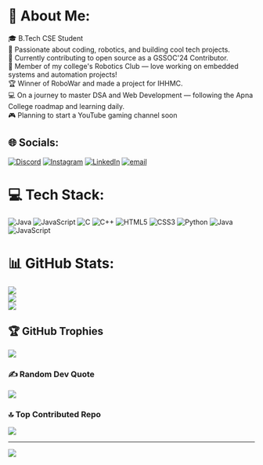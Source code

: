 # 💫 About Me:
🎓 B.Tech CSE Student<br>📍 Passionate about coding, robotics, and building cool tech projects.<br>🌱 Currently contributing to open source as a GSSOC'24 Contributor.<br>🤖 Member of my college's Robotics Club — love working on embedded systems and automation projects!<br>🏆 Winner of RoboWar and made a project for IHHMC.<br>💻 On a journey to master DSA and Web Development — following the Apna College roadmap and learning daily.<br>🎮 Planning to start a YouTube gaming channel soon


## 🌐 Socials:
[![Discord](https://img.shields.io/badge/Discord-%237289DA.svg?logo=discord&logoColor=white)](https://discord.gg/aryan_keshri_) [![Instagram](https://img.shields.io/badge/Instagram-%23E4405F.svg?logo=Instagram&logoColor=white)](https://instagram.com/_._crazy_anyone._._) [![LinkedIn](https://img.shields.io/badge/LinkedIn-%230077B5.svg?logo=linkedin&logoColor=white)](https://linkedin.com/in/www.linkedin.com/in/aryan-keshri-415781344) [![email](https://img.shields.io/badge/Email-D14836?logo=gmail&logoColor=white)](mailto:aryankeshri67@gmail.com) 

# 💻 Tech Stack:
![Java](https://img.shields.io/badge/java-%23ED8B00.svg?style=for-the-badge&logo=openjdk&logoColor=white) ![JavaScript](https://img.shields.io/badge/javascript-%23323330.svg?style=for-the-badge&logo=javascript&logoColor=%23F7DF1E) ![C](https://img.shields.io/badge/c-%2300599C.svg?style=for-the-badge&logo=c&logoColor=white) ![C++](https://img.shields.io/badge/c++-%2300599C.svg?style=for-the-badge&logo=c%2B%2B&logoColor=white) ![HTML5](https://img.shields.io/badge/html5-%23E34F26.svg?style=for-the-badge&logo=html5&logoColor=white) ![CSS3](https://img.shields.io/badge/css3-%231572B6.svg?style=for-the-badge&logo=css3&logoColor=white) ![Python](https://img.shields.io/badge/python-3670A0?style=for-the-badge&logo=python&logoColor=ffdd54) ![Java](https://img.shields.io/badge/java-%23ED8B00.svg?style=for-the-badge&logo=openjdk&logoColor=white) ![JavaScript](https://img.shields.io/badge/javascript-%23323330.svg?style=for-the-badge&logo=javascript&logoColor=%23F7DF1E)
# 📊 GitHub Stats:
![](https://github-readme-stats.vercel.app/api?username=AryanCoderX&theme=dark&hide_border=false&include_all_commits=false&count_private=false)<br/>
![](https://nirzak-streak-stats.vercel.app/?user=AryanCoderX&theme=dark&hide_border=false)<br/>
![](https://github-readme-stats.vercel.app/api/top-langs/?username=AryanCoderX&theme=dark&hide_border=false&include_all_commits=false&count_private=false&layout=compact)

## 🏆 GitHub Trophies
![](https://github-profile-trophy.vercel.app/?username=AryanCoderX&theme=radical&no-frame=true&no-bg=false&margin-w=4)

### ✍️ Random Dev Quote
![](https://quotes-github-readme.vercel.app/api?type=horizontal&theme=merko)

### 🔝 Top Contributed Repo
![](https://github-contributor-stats.vercel.app/api?username=AryanCoderX&limit=5&theme=aura&combine_all_yearly_contributions=true)

---
[![](https://visitcount.itsvg.in/api?id=AryanCoderX&icon=0&color=0)](https://visitcount.itsvg.in)

<!-- Proudly created with GPRM ( https://gprm.itsvg.in ) -->
